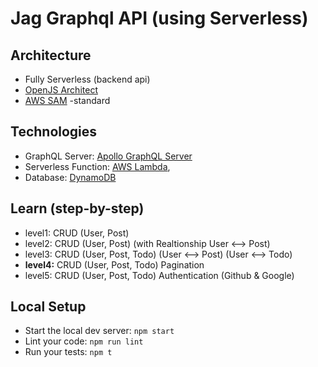 # Jag Graphql API (using Serverless)

## Architecture

- Fully Serverless (backend api)
- [OpenJS Architect](https://arc.codes/)
- [AWS SAM](https://docs.aws.amazon.com/serverless-application-model/latest/developerguide/what-is-sam.html) -standard

## Technologies

- GraphQL Server: [Apollo GraphQL Server](https://www.apollographql.com/server/)
- Serverless Function: [AWS Lambda](https://aws.amazon.com/lambda/),
- Database: [DynamoDB](https://aws.amazon.com/dynamodb/)

## Learn (step-by-step)

- level1: CRUD (User, Post)
- level2: CRUD (User, Post) (with Realtionship User <--> Post)
- level3: CRUD (User, Post, Todo) (User <--> Post) (User <--> Todo)
- **level4:** CRUD (User, Post, Todo) Pagination
- level5: CRUD (User, Post, Todo) Authentication (Github & Google)

## Local Setup

- Start the local dev server: `npm start`
- Lint your code: `npm run lint`
- Run your tests: `npm t`
